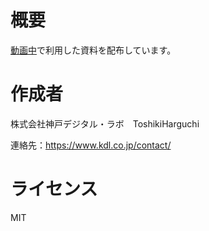 # 概要
[動画中](https://www.youtube.com/watch?v=gGAMKJdZstk&t=172s)で利用した資料を配布しています。


# 作成者
株式会社神戸デジタル・ラボ　ToshikiHarguchi

連絡先：https://www.kdl.co.jp/contact/

# ライセンス
MIT